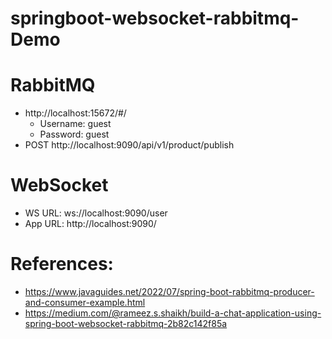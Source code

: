 # springboot-websocket-rabbitmq-Demo

# RabbitMQ
- http://localhost:15672/#/
	- Username: guest <br>
	- Password: guest
- POST http://localhost:9090/api/v1/product/publish

# WebSocket
- WS URL: ws://localhost:9090/user
- App URL: http://localhost:9090/

# References:
- https://www.javaguides.net/2022/07/spring-boot-rabbitmq-producer-and-consumer-example.html
- https://medium.com/@rameez.s.shaikh/build-a-chat-application-using-spring-boot-websocket-rabbitmq-2b82c142f85a